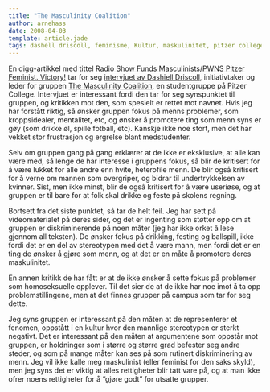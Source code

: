 ```yaml
---
title: "The Masculinity Coalition"
author: arnehass
date: 2008-04-03
template: article.jade
tags: dashell driscoll, feminisme, Kultur, maskulinitet, pitzer college, the masculinity coalition
---
```


<p>En digg-artikkel med tittel <a rel="source" href="http://masculinists.org/updates/040208.html">Radio Show Funds Masculinists/PWNS Pitzer Feminist. Victory!</a><em> </em>tar for seg <a href="http://masculinists.org/updates/040208.html">intervjuet av Dashiell Driscoll</a>, initiativtaker og leder for gruppen <a href="http://masculinity.org/">The Masculinity Coalition</a>, en studentgruppe på Pitzer College. Intervjuet er interessant fordi den tar for seg synspunktet til gruppen, og kritikken mot den, som spesielt er rettet mot navnet. Hvis jeg har forstått riktig, så ønsker gruppen fokus på menns problemer, som kroppsidealer, mentalitet, etc, og ønsker å promotere ting som menn syns er gøy (som drikke øl, spille fotball, etc). Kanskje ikke noe stort, men det har vekket stor frustrasjon og ergrelse blant medstudenter.</p>
<span class="more"></span>
<p>Selv om gruppen gang på gang erklærer at de ikke er eksklusive, at alle kan være med, så lenge de har interesse i gruppens fokus, så blir de kritisert for å være lukket for alle andre enn hvite, heterofile menn. De blir også kritisert for å verne om mannen som overgriper, og bidrar til undertrykkelsen av kvinner. Sist, men ikke minst, blir de også kritisert for å være useriøse, og at gruppen er til bare for at folk skal drikke og feste på skolens regning.</p>
<p>Bortsett fra det siste punktet, så tar de helt feil. Jeg har sett på videomaterialet på deres sider, og det er ingenting som støtter opp om at gruppen er  diskriminerende på noen måter (jeg har ikke orket å lese gjennom all teksten).  De ønsker fokus på drikking, festing og ballspill, ikke fordi det er en del av stereotypen med det å være mann, men fordi det er en ting de ønsker å gjøre som menn, og at det er en måte å promotere deres maskulinitet.</p>
<p>En annen kritikk de har fått er at de ikke ønsker å sette fokus på problemer som homoseksuelle opplever. Til det sier de at de ikke har noe imot å ta opp problemstillingene, men at det finnes grupper på campus som tar for seg dette.</p>
<p>Jeg syns gruppen er interessant på den måten at de representerer et fenomen, oppstått i en kultur hvor den mannlige stereotypen er sterkt negativt. Det er interessant på den måten at argumentene som oppstår mot gruppen, er holdninger som i større og større grad befester seg andre steder, og som på mange måter kan ses på som rutinert diskriminering av menn. Jeg vil ikke kalle meg maskulinist (eller feminist for den saks skyld), men jeg syns det er viktig at alles rettigheter blir tatt vare på, og at man ikke ofrer noens rettigheter for å “gjøre godt” for utsatte grupper.</p>
